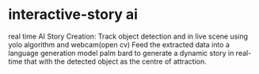 # interactive-story ai

real time AI Story Creation:
Track object detection and in live scene using yolo algorithm and webcam(open cv)
Feed the extracted data into a language generation model palm bard to generate a dynamic story in real-time that with the detected object as the centre of attraction.
